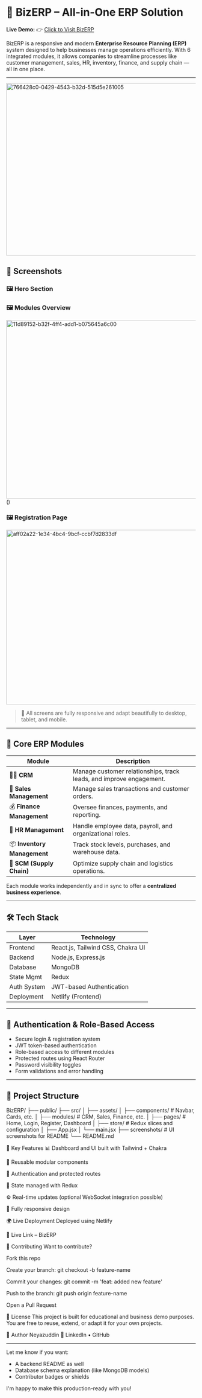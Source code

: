 # 🚀 BizERP – All-in-One ERP Solution

**Live Demo:** 👉 [Click to Visit BizERP](https://erp-model1.netlify.app/)

BizERP is a responsive and modern **Enterprise Resource Planning (ERP)** system designed to help businesses manage operations efficiently. With 6 integrated modules, it allows companies to streamline processes like customer management, sales, HR, inventory, finance, and supply chain — all in one place.

---
<img width="615" height="457" alt="766428c0-0429-4543-b32d-515d5e261005" src="https://github.com/user-attachments/assets/d9201a9a-ee99-4d4a-91e5-ec9694770181" />

## 📸 Screenshots

### 🖼 Hero Section  



### 🖼 Modules Overview  
<img width="666" height="473" alt="11d89152-b32f-4ff4-add1-b075645a6c00" src="https://github.com/user-attachments/assets/f9d5e670-7e50-425a-99b8-d18db69b2e55" />
()

### 🖼 Registration Page  
 <img width="649" height="463" alt="aff02a22-1e34-4bc4-9bcf-ccbf7d2833df" src="https://github.com/user-attachments/assets/db9941d9-507c-491e-820e-8f754278c57b" />
 

> 📱 All screens are fully responsive and adapt beautifully to desktop, tablet, and mobile.

---

## 🧩 Core ERP Modules

| Module               | Description |
|----------------------|-------------|
| 🧑‍💼 **CRM**                  | Manage customer relationships, track leads, and improve engagement. |
| 🛒 **Sales Management**       | Manage sales transactions and customer orders. |
| 💰 **Finance Management**     | Oversee finances, payments, and reporting. |
| 👥 **HR Management**          | Handle employee data, payroll, and organizational roles. |
| 📦 **Inventory Management**   | Track stock levels, purchases, and warehouse data. |
| 🚚 **SCM (Supply Chain)**     | Optimize supply chain and logistics operations. |

Each module works independently and in sync to offer a **centralized business experience**.

---

## 🛠 Tech Stack

| Layer         | Technology                          |
|---------------|--------------------------------------|
| Frontend      | React.js, Tailwind CSS, Chakra UI    |
| Backend       | Node.js, Express.js                  |
| Database      | MongoDB                              |
| State Mgmt    | Redux                                |
| Auth System   | JWT-based Authentication             |
| Deployment    | Netlify (Frontend)                   |

---

## 🔐 Authentication & Role-Based Access

- Secure login & registration system
- JWT token-based authentication
- Role-based access to different modules
- Protected routes using React Router
- Password visibility toggles
- Form validations and error handling

---

## 📁 Project Structure

BizERP/
├── public/
├── src/
│ ├── assets/
│ ├── components/ # Navbar, Cards, etc.
│ ├── modules/ # CRM, Sales, Finance, etc.
│ ├── pages/ # Home, Login, Register, Dashboard
│ ├── store/ # Redux slices and configuration
│ ├── App.jsx
│ └── main.jsx
├── screenshots/ # UI screenshots for README
└── README.md


🎯 Key Features
📊 Dashboard and UI built with Tailwind + Chakra

🧾 Reusable modular components

🔐 Authentication and protected routes

🧠 State managed with Redux

⚙️ Real-time updates (optional WebSocket integration possible)

📱 Fully responsive design

🌍 Live Deployment
Deployed using Netlify

🔗 Live Link – BizERP

🤝 Contributing
Want to contribute?

Fork this repo

Create your branch: git checkout -b feature-name

Commit your changes: git commit -m 'feat: added new feature'

Push to the branch: git push origin feature-name

Open a Pull Request

📄 License
This project is built for educational and business demo purposes. You are free to reuse, extend, or adapt it for your own projects.

🙌 Author
Neyazuddin
🔗 LinkedIn • GitHub



---

Let me know if you want:
- A backend README as well
- Database schema explanation (like MongoDB models)
- Contributor badges or shields

I'm happy to make this production-ready with you!



